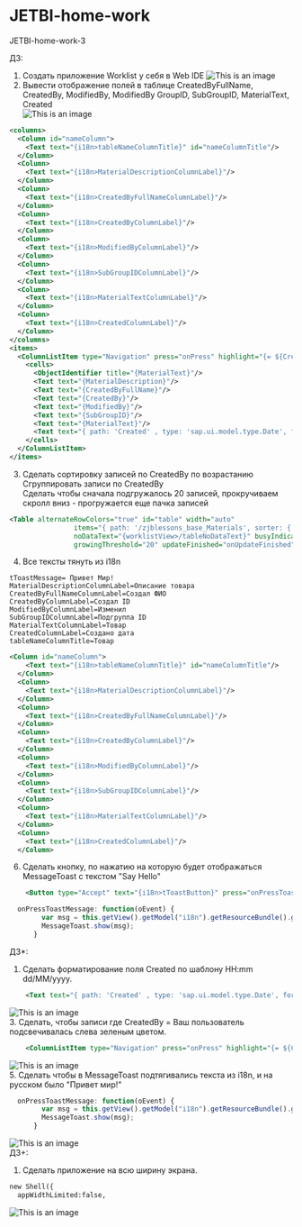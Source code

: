 # JETBI-home-work
JETBI-home-work-3

ДЗ:
1. Создать приложение Worklist у себя в Web IDE
![This is an image](https://github.com/zeeenjaaa/JETBI-home-work/blob/main/screenshots/Screenshot_2.png)<br>
2. Вывести отображение полей в таблице CreatedByFullName, CreatedBy, ModifiedBy, ModifiedBy GroupID, SubGroupID, MaterialText, Created <br>
![This is an image](https://github.com/zeeenjaaa/JETBI-home-work/blob/main/screenshots/Screenshot_1.png)<br>
```xml
<columns>
  <Column id="nameColumn">
    <Text text="{i18n>tableNameColumnTitle}" id="nameColumnTitle"/>
  </Column>
  <Column>
    <Text text="{i18n>MaterialDescriptionColumnLabel}"/>
  </Column>
  <Column>
    <Text text="{i18n>CreatedByFullNameColumnLabel}"/>
  </Column>
  <Column>
    <Text text="{i18n>CreatedByColumnLabel}"/>
  </Column>
  <Column>
    <Text text="{i18n>ModifiedByColumnLabel}"/>
  </Column>
  <Column>
    <Text text="{i18n>SubGroupIDColumnLabel}"/>
  </Column>
  <Column>
    <Text text="{i18n>MaterialTextColumnLabel}"/>
  </Column>
  <Column>
    <Text text="{i18n>CreatedColumnLabel}"/>
  </Column>
</columns>
<items>
  <ColumnListItem type="Navigation" press="onPress" highlight="{= ${CreatedBy} === 'D1B1000039' ? 'Success' : 'None' }">
    <cells>
      <ObjectIdentifier title="{MaterialText}"/>
      <Text text="{MaterialDescription}"/>
      <Text text="{CreatedByFullName}"/>
      <Text text="{CreatedBy}"/>
      <Text text="{ModifiedBy}"/>
      <Text text="{SubGroupID}"/>
      <Text text="{MaterialText}"/>
      <Text text="{ path: 'Created' , type: 'sap.ui.model.type.Date', formatOptions: {pattern: 'HH:mm dd/MM/yyyy'} }"/>
    </cells>
  </ColumnListItem>
</items>
```
3. Сделать сортировку записей по CreatedBy по  возрастанию <br>
   Сгруппировать записи по CreatedBy<br>
   Сделать чтобы сначала подгружалось 20 записей, прокручиваем скролл вниз -  прогружается еще пачка записей<br>
```xml
<Table alternateRowColors="true" id="table" width="auto"
				items="{ path: '/zjblessons_base_Materials', sorter: { path: 'CreatedBy', group: true, descending: false } }"
				noDataText="{worklistView>/tableNoDataText}" busyIndicatorDelay="{worklistView>/tableBusyDelay}" growing="true" growingScrollToLoad="true"
				growingThreshold="20" updateFinished="onUpdateFinished">
```

4. Все тексты тянуть из i18n
```tToastButton= Сделай тост
tToastMessage= Привет Мир!
MaterialDescriptionColumnLabel=Описание товара
CreatedByFullNameColumnLabel=Создал ФИО
CreatedByColumnLabel=Создал ID
ModifiedByColumnLabel=Изменил
SubGroupIDColumnLabel=Подгруппа ID
MaterialTextColumnLabel=Товар
CreatedColumnLabel=Создано дата
tableNameColumnTitle=Товар
```
```xml
<Column id="nameColumn">
    <Text text="{i18n>tableNameColumnTitle}" id="nameColumnTitle"/>
  </Column>
  <Column>
    <Text text="{i18n>MaterialDescriptionColumnLabel}"/>
  </Column>
  <Column>
    <Text text="{i18n>CreatedByFullNameColumnLabel}"/>
  </Column>
  <Column>
    <Text text="{i18n>CreatedByColumnLabel}"/>
  </Column>
  <Column>
    <Text text="{i18n>ModifiedByColumnLabel}"/>
  </Column>
  <Column>
    <Text text="{i18n>SubGroupIDColumnLabel}"/>
  </Column>
  <Column>
    <Text text="{i18n>MaterialTextColumnLabel}"/>
  </Column>
  <Column>
    <Text text="{i18n>CreatedColumnLabel}"/>
  </Column>
```
6. Сделать кнопку, по нажатию на которую будет отображаться MessageToast с текстом "Say Hello"
```xml
	<Button type="Accept" text="{i18n>tToastButton}" press="onPressToastMessage" icon="sap-icon://activate"/>
```
```javascript
  onPressToastMessage: function(oEvent) {
        var msg = this.getView().getModel("i18n").getResourceBundle().getText("tToastMessage");
        MessageToast.show(msg);
      }
```

ДЗ*:
1. Сделать форматирование поля Created по шаблону HH:mm dd/MM/yyyy. 
```xml
	<Text text="{ path: 'Created' , type: 'sap.ui.model.type.Date', formatOptions: {pattern: 'HH:mm dd/MM/yyyy'} }"/>
```
![This is an image](https://github.com/zeeenjaaa/JETBI-home-work/blob/main/screenshots/Screenshot_5.png)<br>
3.  Сделать, чтобы записи где CreatedBy = Ваш пользователь подсвечивалась слева зеленым цветом.
```xml
	<ColumnListItem type="Navigation" press="onPress" highlight="{= ${CreatedBy} === 'D1B1000039' ? 'Success' : 'None' }">
```
![This is an image](https://github.com/zeeenjaaa/JETBI-home-work/blob/main/screenshots/Screenshot_4.png)<br>
5. Сделать чтобы в MessageToast подтягивались текста из i18n, и на русском было "Привет мир!"
```javascript
  onPressToastMessage: function(oEvent) {
        var msg = this.getView().getModel("i18n").getResourceBundle().getText("tToastMessage");
        MessageToast.show(msg);
      }
```
![This is an image](https://github.com/zeeenjaaa/JETBI-home-work/blob/main/screenshots/Screenshot_3.png)<br>
ДЗ+:
1. Сделать приложение на всю ширину экрана.
```html
new Shell({
  appWidthLimited:false,
```
![This is an image](https://github.com/zeeenjaaa/JETBI-home-work/blob/main/screenshots/Screenshot_1.png)<br>
